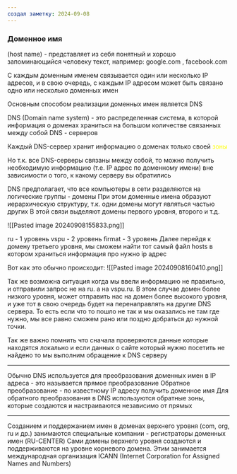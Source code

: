```yaml
---
создал заметку: 2024-09-08
---
```

### Доменное имя 
(host name) - представляет из себя понятный и
хорошо запоминающийся человеку текст, например:
google.com , facebook.com

С каждым доменным именем связывается один или несколько
IP адресов, и в свою очередь, с каждым IP адресом может быть
связано одно или несколько доменных имен

Основным способом реализации доменных имен является DNS 

DNS (Domain name system) - это распределенная система, в которой информация о доменах храниться на большом количестве связанных между собой DNS - серверов

Каждый DNS-сервер хранит информацию о доменах только
своей <font color="#ffff00">зоны</font>

Но т.к. все DNS-серверы связаны между собой, то можно
получить необходимую информацию (т.е. IP адрес по
доменному имени) вне зависимости о того, к какому
серверу вы обратились

DNS предполагает, что все компьютеры в сети разделяются
на логические группы - домены
При этом доменные имена образуют иерархическую
структуру, т.к. одни домены могут являться частью других
В этой связи выделяют домены первого уровня, второго и т.д.

![[Pasted image 20240908155833.png]]

ru - 1 уровень
vspu - 2 уровень 
firmat - 3 уровень 
Далее перейдя к домену третьего уровня, мы сможем найти тот самый файл hosts в котором храниться информация про нужно ip адрес 

Вот как это обычно происходит: 
![[Pasted image 20240908160410.png]]

Так же возможна ситуация когда мы ввели информацию не правильно, и отправили запрос не на ru. а на vspu.ru. В этом случае домен более низкого уровня, может отправить нас на домен более высокого уровня, и уже тот в свою очередь будет на перенаправлять на другие DNS сервера. То есть если что то пошло не так и мы оказались не там где нужно, мы все равно сможем рано или поздно добраться до нужной точки.

Так же важно помнить что сначала проверяются данные которые находятся локально и если данных о сайте который нужно посетить не найдено то мы выполним обращение к DNS серверу

---
Обычно DNS используется для преобразования доменных
имен в IP адреса - это называется прямое преобразование
Обратное преобразование - по известному IP адресу
получить доменное имя
Для обратного преобразования в DNS используются обратные
зоны, которые создаются и настраиваются независимо от прямых

---
Созданием и поддержанием имен в доменах верхнего уровня
(com, org, ru и др.) занимаются специальные компании -
регистраторы доменных имен (RU-CENTER)
Сами домены верхнего уровня создаются и поддерживаются на
уровне корневого домена.
Этим занимается международная организация
ICANN (Internet Corporation for Assigned Names and Numbers)